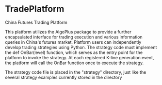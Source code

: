 # TradePlatform
China Futures Trading Platform

  This platform utilizes the AlgoPlus package to provide a further encapsulated interface for trading execution and various information queries in China's futures market. Platform users can independently develop trading strategies using Python. The strategy code must implement the def OnBar(level) function, which serves as the entry point for the platform to invoke the strategy. At each registered K-line generation event, the platform will call the OnBar function once to execute the strategy.
  
  The strategy code file is placed in the "strategy" directory, just like the several strategy examples currently stored in the directory

